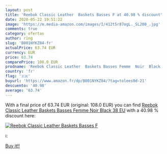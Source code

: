 ```yaml
---
layout: post
title: 'Reebok Classic Leather  Baskets Basses F at 40.98 % discount'
date: 2020-05-22 19:51:22
image: 'https://m.media-amazon.com/images/I/412t5r87ogL._SL200_.jpg'
comments: true
category: ofertas
author: ring
slug: 'B001NYKZ84-fr'
actualPrice: 63.74 EUR
currency: EUR
price: 63.74
comparePrice: 108.0 EUR
prodname: 'Reebok Classic Leather  Baskets Basses Femme  Noir  Black   38 EU'
country: 'fr'
flag: '🇫🇷'
buyurl: 'https://www.amazon.fr/dp/B001NYKZ84/?tag=tolees0d-21'
descuento: '40.98'
average: '63.74'
---
```


With a final price of 63.74 EUR (original: 108.0 EUR) you can find [Reebok Classic Leather  Baskets Basses Femme  Noir  Black   38 EU](https://www.amazon.fr/dp/B001NYKZ84/?tag=tolees0d-21) with a  40.98 % discount here:

[![Reebok Classic Leather  Baskets Basses F](https://m.media-amazon.com/images/I/412t5r87ogL._SL200_.jpg)](https://www.amazon.fr/dp/B001NYKZ84/?tag=tolees0d-21)

ℹ️:


[Buy it!!](https://www.amazon.fr/dp/B001NYKZ84/?tag=tolees0d-21)
